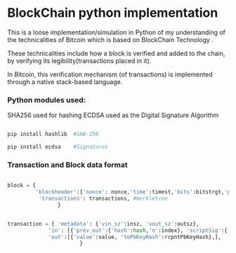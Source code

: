 # BlockChain python implementation 

This is a loose implementation/simulation in Python of my understanding of the technicalities of Bitcoin which is based on BlockChain Technology . 

These technicalities include how a block is verified and added to the chain, by verifying its legibility(transactions placed in it).

In Bitcoin, this verification mechanism (of transactions) is implemented through a native stack-based language.

### Python modules used:

SHA256 used for hashing
ECDSA used as the Digital Signature Algorithm

```bash

pip install hashlib  #SHA-256

pip install ecdsa    #Signatures

```

### Transaction and Block data format

```python

block = {
         'blockheader':{'nonce': nonce,'time':timest,'bits':bitstrgt,'prvBlockHash': previous_hash,'mrklroothash':hashmrklroot,'version':version,},
          'transactions': transactions, #merkletree
                }


transaction = { 'metadata': {'vin_sz':insz, 'vout_sz':outsz},
             'in': [{'prev_out':{'hash':hash,'n':index}, 'scriptSig':{'pubKey':pbk,'sign':sign}},],
             'out':[{'value':value, 'toPbKeyHash':rcpntPbKeyHash},],
                       }


```


